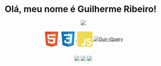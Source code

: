 # Olá, meu nome é Guilherme Ribeiro!



<div align="center">
  <a href="https://github.com/guir-ribeiro">
  <img height="200em" src="https://github-readme-stats.vercel.app/api/top-langs/?username=guir-ribeiro&layout=compact&langs_count=7&theme=dark"/>
</div>

  <div style="display: inline_block" align="center" ><br>
  <img align="center" alt="Guir-HTML" height="50" width="50" src="https://raw.githubusercontent.com/devicons/devicon/master/icons/html5/html5-original.svg">
  <img align="center" alt="Guir-CSS" height="50" width="50" src="https://raw.githubusercontent.com/devicons/devicon/master/icons/css3/css3-original.svg">
  <img align="center" alt="Guir-Js" height="50" width="50" src="https://raw.githubusercontent.com/devicons/devicon/master/icons/javascript/javascript-plain.svg">
  <img align="center" alt="Guir-jQuery" height="50" width="50" src="https://icons-for-free.com/iconfiles/png/512/jquery+icon-1320185152994214115.png">
</div>

  ##
  
  <div  align="center"> 

  <a href="https://www.instagram.com/guir_ribeiro" target="_blank"><img src="https://img.shields.io/badge/-Instagram-%23E4405F?style=for-the-badge&logo=instagram&logoColor=white" target="_blank"></a>
  <a href = "mailto:#"><img src="https://img.shields.io/badge/-Gmail-%23333?style=for-the-badge&logo=gmail&logoColor=white" target="_blank"></a>
  <a href="https://www.linkedin.com/in/guir-ribeiro/" target="_blank"><img src="https://img.shields.io/badge/-LinkedIn-%230077B5?style=for-the-badge&logo=linkedin&logoColor=white" target="_blank"></a> 
 
</div>
